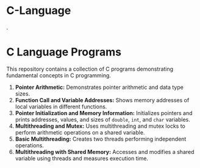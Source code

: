 # C-Language
.
# C Language Programs

This repository contains a collection of C programs demonstrating fundamental concepts in C programming.

1. **Pointer Arithmetic:** Demonstrates pointer arithmetic and data type sizes.
2. **Function Call and Variable Addresses:** Shows memory addresses of local variables in different functions.
3. **Pointer Initialization and Memory Information:** Initializes pointers and prints addresses, values, and sizes of `double`, `int`, and `char` variables.
4. **Multithreading and Mutex:** Uses multithreading and mutex locks to perform arithmetic operations on a shared variable.
5. **Basic Multithreading:** Creates two threads performing independent operations.
6. **Multithreading with Shared Memory:** Accesses and modifies a shared variable using threads and measures execution time.

